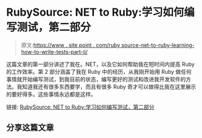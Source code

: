 # RubySource: NET to Ruby:学习如何编写测试，第二部分

> 原文:[https://www . site point . com/ruby source-net-to-ruby-learning-how-to-write-tests-part-ii/](https://www.sitepoint.com/rubysource-net-to-ruby-learning-how-to-write-tests-part-ii/)

这篇文章的第一部分讲述了我在。NET，以及它如何帮助我在短时间内提高 Ruby 的工作效率。第 2 部分涵盖了我在 Ruby 中的经历，从我刚开始用 Ruby 做任何事情就开始编写测试，到我目前的状态，编写更好的测试和改进我开发软件的方法。我知道我还有很多东西要学，而且有很多 Ruby 奇才可以做得比我在这里展示的要好得多。这些事情永远都是这样。

链接:
[RubySource: NET to Ruby:学习如何编写测试，第二部分](https://www.sitepoint.com/net-to-ruby-learning-how-to-write-tests-part-ii/ "RubySource: NET to Ruby: Learning How to Write Tests, Part II")

## 分享这篇文章